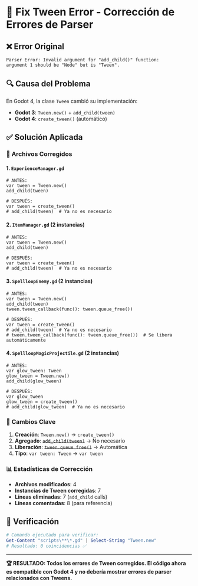 # 🔧 Fix Tween Error - Corrección de Errores de Parser

## ❌ **Error Original**
```
Parser Error: Invalid argument for "add_child()" function: 
argument 1 should be "Node" but is "Tween".
```

## 🔍 **Causa del Problema**
En Godot 4, la clase `Tween` cambió su implementación:
- **Godot 3**: `Tween.new()` + `add_child(tween)`
- **Godot 4**: `create_tween()` (automático)

## ✅ **Solución Aplicada**

### 📄 **Archivos Corregidos**

#### 1. `ExperienceManager.gd`
```gdscript
# ANTES:
var tween = Tween.new()
add_child(tween)

# DESPUÉS:
var tween = create_tween()
# add_child(tween)  # Ya no es necesario
```

#### 2. `ItemManager.gd` (2 instancias)
```gdscript
# ANTES:
var tween = Tween.new()
add_child(tween)

# DESPUÉS:
var tween = create_tween()
# add_child(tween)  # Ya no es necesario
```

#### 3. `SpellloopEnemy.gd` (2 instancias)
```gdscript
# ANTES:
var tween = Tween.new()
add_child(tween)
tween.tween_callback(func(): tween.queue_free())

# DESPUÉS:
var tween = create_tween()
# add_child(tween)  # Ya no es necesario
# tween.tween_callback(func(): tween.queue_free())  # Se libera automáticamente
```

#### 4. `SpellloopMagicProjectile.gd` (2 instancias)
```gdscript
# ANTES:
var glow_tween: Tween
glow_tween = Tween.new()
add_child(glow_tween)

# DESPUÉS:
var glow_tween
glow_tween = create_tween()
# add_child(glow_tween)  # Ya no es necesario
```

### 🎯 **Cambios Clave**

1. **Creación**: `Tween.new()` → `create_tween()`
2. **Agregado**: ~~`add_child(tween)`~~ → No necesario
3. **Liberación**: ~~`tween.queue_free()`~~ → Automática
4. **Tipo**: `var tween: Tween` → `var tween`

### 📊 **Estadísticas de Corrección**
- **Archivos modificados**: 4
- **Instancias de Tween corregidas**: 7
- **Líneas eliminadas**: 7 (`add_child` calls)
- **Líneas comentadas**: 8 (para referencia)

## 🧪 **Verificación**
```powershell
# Comando ejecutado para verificar:
Get-Content "scripts\**\*.gd" | Select-String "Tween.new"
# Resultado: 0 coincidencias ✅
```

---

**🏆 RESULTADO: Todos los errores de Tween corregidos. El código ahora es compatible con Godot 4 y no debería mostrar errores de parser relacionados con Tweens.**